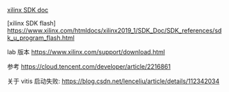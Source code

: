 



[xilinx SDK doc](https://www.xilinx.com/htmldocs/xilinx2019_1/SDK_Doc/index.html) 

[xilinx SDK flash]
https://www.xilinx.com/htmldocs/xilinx2019_1/SDK_Doc/SDK_references/sdk_u_program_flash.html

lab 版本
https://www.xilinx.com/support/download.html


参考
https://cloud.tencent.com/developer/article/2216861



关于 vitis 启动失败:
https://blog.csdn.net/lenceliu/article/details/112342034

